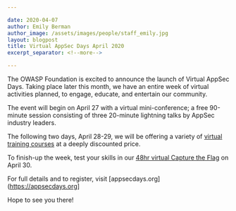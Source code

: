 ```yaml
---

date: 2020-04-07
author: Emily Berman
author_image: /assets/images/people/staff_emily.jpg
layout: blogpost
title: Virtual AppSec Days April 2020
excerpt_separator: <!--more-->

---
```


The OWASP Foundation is excited to announce the launch of Virtual AppSec Days. Taking place later this month, 
we have an entire week of virtual activities planned, to engage, educate, and entertain our community.  

The event will begin on April 27 with a virtual mini-conference; a free 90-minute session consisting of 
three 20-minute lightning talks by AppSec industry leaders. <!--more--> 

The following two days, April 28-29, we will be offering a variety of [virtual training courses](https://appsecdays.org/trainings/) 
at a deeply discounted price.

To finish-up the week, test your skills in our [48hr virtual Capture the Flag](https://appsecdays.org/ctf/) on April 30. 

For full details and to register, visit [appsecdays.org](https://appsecdays.org]

Hope to see you there!
